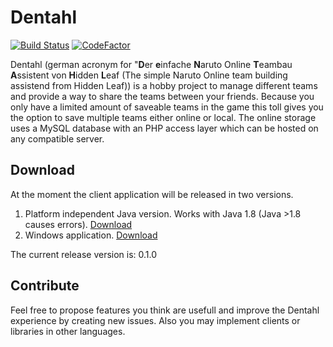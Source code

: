 # Dentahl

[![Build Status](https://travis-ci.org/Clayn/dentahl.svg?branch=master)](https://travis-ci.org/Clayn/dentahl) [![CodeFactor](https://www.codefactor.io/repository/github/clayn/dentahl/badge)](https://www.codefactor.io/repository/github/clayn/dentahl)

Dentahl (german acronym for "**D**er **e**infache **N**aruto Online **T**eambau **A**ssistent von **H**idden **L**eaf (The simple Naruto Online team building assistend from Hidden Leaf)) is a hobby project to manage different teams and provide a way to share the teams between your friends. 
Because you only have a limited amount of saveable teams in the game this toll gives you the option to save multiple teams either online or local. 
The online storage uses a MySQL database with an PHP access layer which can be hosted on any compatible server. 

## Download
At the moment the client application will be released in two versions.

 1. Platform independent Java version. Works with Java 1.8 (Java >1.8 causes errors). [Download](https://github.com/Clayn/dentahl/releases/download/v0.1.0/Dentahl4J-0.1.0.jar)
 2. Windows application. [Download](https://github.com/Clayn/dentahl/releases/download/v0.1.0/Dentahl4J-0.1.0.zip)

The current release version is: 0.1.0

## Contribute
Feel free to propose features you think are usefull and improve the Dentahl experience by creating new issues.
Also you may implement clients or libraries in other languages. 
<!--stackedit_data:
eyJoaXN0b3J5IjpbLTEyMTI3NzA1MjgsLTEwMzkyNzkwLDgwMT
E3MzE1MV19
-->